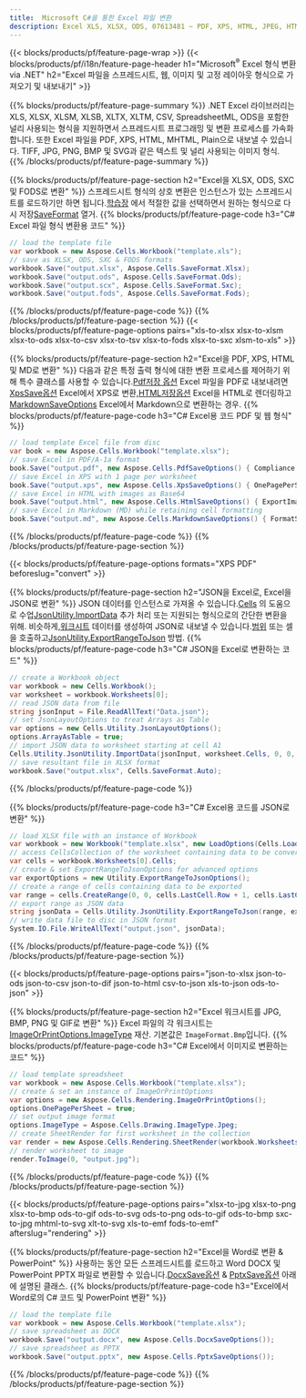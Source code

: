 ```yaml
---
title:  Microsoft C#을 통한 Excel 파일 변환
description: Excel XLS, XLSX, ODS, 07613481 ~ PDF, XPS, HTML, JPEG, HTML 및 C# 코드의 몇 줄을 가진 다른 많은 형식을 가진 많은 다른 형식을 가진 다른 많은 형식을 갖는다.
---
```

{{< blocks/products/pf/feature-page-wrap >}}
{{< blocks/products/pf/i18n/feature-page-header h1="Microsoft<sup>&reg;</sup> Excel 형식 변환 via .NET" h2="Excel 파일을 스프레드시트, 웹, 이미지 및 고정 레이아웃 형식으로 가져오기 및 내보내기" >}}

{{% blocks/products/pf/feature-page-summary %}}
.NET Excel 라이브러리는 XLS, XLSX, XLSM, XLSB, XLTX, XLTM, CSV, SpreadsheetML, ODS을 포함한 널리 사용되는 형식을 지원하면서 스프레드시트 프로그래밍 및 변환 프로세스를 가속화합니다. 또한 Excel 파일을 PDF, XPS, HTML, MHTML, Plain으로 내보낼 수 있습니다. TIFF, JPG, PNG, BMP 및 SVG과 같은 텍스트 및 널리 사용되는 이미지 형식.
{{% /blocks/products/pf/feature-page-summary %}}

{{% blocks/products/pf/feature-page-section h2="Excel을 XLSX, ODS, SXC 및 FODS로 변환" %}}
 스프레드시트 형식의 상호 변환은 인스턴스가 있는 스프레드시트를 로드하기만 하면 됩니다.[학습장](https://reference.aspose.com/cells/net/aspose.cells/workbook) 에서 적절한 값을 선택하면서 원하는 형식으로 다시 저장[SaveFormat](https://reference.aspose.com/cells/net/aspose.cells/saveformat) 열거.
{{% blocks/products/pf/feature-page-code h3="C# Excel 파일 형식 변환용 코드" %}}

```cs
// load the template file
var workbook = new Aspose.Cells.Workbook("template.xls");
// save as XLSX, ODS, SXC & FODS formats
workbook.Save("output.xlsx", Aspose.Cells.SaveFormat.Xlsx);
workbook.Save("output.ods", Aspose.Cells.SaveFormat.Ods);
workbook.Save("output.scx", Aspose.Cells.SaveFormat.Sxc);
workbook.Save("output.fods", Aspose.Cells.SaveFormat.Fods);
```
{{% /blocks/products/pf/feature-page-code %}}
{{% /blocks/products/pf/feature-page-section %}}
{{< blocks/products/pf/feature-page-options pairs="xls-to-xlsx xlsx-to-xlsm xlsx-to-ods xlsx-to-csv xlsx-to-tsv xlsx-to-fods xlsx-to-sxc xlsm-to-xls" >}}


{{% blocks/products/pf/feature-page-section h2="Excel을 PDF, XPS, HTML 및 MD로 변환" %}}
 다음과 같은 특정 출력 형식에 대한 변환 프로세스를 제어하기 위해 특수 클래스를 사용할 수 있습니다.[Pdf저장 옵션](https://reference.aspose.com/cells/net/aspose.cells/pdfsaveoptions) Excel 파일을 PDF로 내보내려면[XpsSave옵션](https://reference.aspose.com/cells/net/aspose.cells/xpssaveoptions) Excel에서 XPS로 변환,[HTML저장옵션](https://reference.aspose.com/cells/net/aspose.cells/htmlsaveoptions) Excel을 HTML로 렌더링하고[MarkdownSaveOptions](https://reference.aspose.com/cells/net/aspose.cells/markdownsaveoptions) Excel에서 Markdown으로 변환하는 경우.
{{% blocks/products/pf/feature-page-code h3="C# Excel용 코드 PDF 및 웹 형식" %}}

```cs
// load template Excel file from disc
var book = new Aspose.Cells.Workbook("template.xlsx");
// save Excel in PDF/A-1a format
book.Save("output.pdf", new Aspose.Cells.PdfSaveOptions() { Compliance = PdfComplianceVersion.PdfA1a });
// save Excel in XPS with 1 page per worksheet
book.Save("output.xps", new Aspose.Cells.XpsSaveOptions() { OnePagePerSheet = true });
// save Excel in HTML with images as Base64
book.Save("output.html", new Aspose.Cells.HtmlSaveOptions() { ExportImagesAsBase64 = true });
// save Excel in Markdown (MD) while retaining cell formatting
book.Save("output.md", new Aspose.Cells.MarkdownSaveOptions() { FormatStrategy = Cells.CellValueFormatStrategy.CellStyle });
```
{{% /blocks/products/pf/feature-page-code %}}
{{% /blocks/products/pf/feature-page-section %}}

{{< blocks/products/pf/feature-page-options formats="XPS PDF" beforeslug="convert" >}}

{{% blocks/products/pf/feature-page-section h2="JSON을 Excel로, Excel을 JSON로 변환" %}}
 JSON 데이터를 인스턴스로 가져올 수 있습니다.[Cells](https://reference.aspose.com/cells/net/aspose.cells/cells) 의 도움으로 수업[JsonUtility.ImportData](https://reference.aspose.com/cells/net/aspose.cells.utility/jsonutility/methods/importdata) 추가 처리 또는 지원되는 형식으로의 간단한 변환을 위해. 비슷하게,[워크시트](https://reference.aspose.com/cells/net/aspose.cells/worksheet) 데이터를 생성하여 JSON로 내보낼 수 있습니다.[범위](https://reference.aspose.com/cells/net/aspose.cells/range) 또는 셀을 호출하고[JsonUtility.ExportRangeToJson](https://reference.aspose.com/cells/net/aspose.cells.utility/jsonutility/methods/exportrangetojson) 방법.
{{% blocks/products/pf/feature-page-code h3="C# JSON을 Excel로 변환하는 코드" %}}
```cs
// create a Workbook object
var workbook = new Cells.Workbook();
var worksheet = workbook.Worksheets[0];
// read JSON data from file
string jsonInput = File.ReadAllText("Data.json");
// set JsonLayoutOptions to treat Arrays as Table
var options = new Cells.Utility.JsonLayoutOptions();
options.ArrayAsTable = true;
// import JSON data to worksheet starting at cell A1
Cells.Utility.JsonUtility.ImportData(jsonInput, worksheet.Cells, 0, 0, options);
// save resultant file in XLSX format
workbook.Save("output.xlsx", Cells.SaveFormat.Auto); 
```
{{% /blocks/products/pf/feature-page-code %}}

{{% blocks/products/pf/feature-page-code h3="C# Excel용 코드를 JSON로 변환" %}}
```cs
// load XLSX file with an instance of Workbook
var workbook = new Workbook("template.xlsx", new LoadOptions(Cells.LoadFormat.Auto));
// access CellsCollection of the worksheet containing data to be converted
var cells = workbook.Worksheets[0].Cells;
// create & set ExportRangeToJsonOptions for advanced options
var exportOptions = new Utility.ExportRangeToJsonOptions();
// create a range of cells containing data to be exported
var range = cells.CreateRange(0, 0, cells.LastCell.Row + 1, cells.LastCell.Column + 1);
// export range as JSON data
string jsonData = Cells.Utility.JsonUtility.ExportRangeToJson(range, exportOptions);
// write data file to disc in JSON format
System.IO.File.WriteAllText("output.json", jsonData); 
```
{{% /blocks/products/pf/feature-page-code %}}
{{% /blocks/products/pf/feature-page-section %}}

{{< blocks/products/pf/feature-page-options pairs="json-to-xlsx json-to-ods json-to-csv json-to-dif json-to-html csv-to-json xls-to-json ods-to-json" >}}

{{% blocks/products/pf/feature-page-section h2="Excel 워크시트를 JPG, BMP, PNG 및 GIF로 변환" %}}
 Excel 파일의 각 워크시트는[ImageOrPrintOptions.ImageType](https://reference.aspose.com/cells/net/aspose.cells.rendering/imageorprintoptions/properties/imagetype) 재산. 기본값은 `ImageFormat.Bmp`입니다.
{{% blocks/products/pf/feature-page-code h3="C# Excel에서 이미지로 변환하는 코드" %}}
```cs
// load template spreadsheet
var workbook = new Aspose.Cells.Workbook("template.xlsx");
// create & set an instance of ImageOrPrintOptions
var options = new Aspose.Cells.Rendering.ImageOrPrintOptions();
options.OnePagePerSheet = true;
// set output image format
options.ImageType = Aspose.Cells.Drawing.ImageType.Jpeg;
// create SheetRender for first worksheet in the collection
var render = new Aspose.Cells.Rendering.SheetRender(workbook.Worksheets[0], options);
// render worksheet to image
render.ToImage(0, "output.jpg");
```
{{% /blocks/products/pf/feature-page-code %}}
{{% /blocks/products/pf/feature-page-section %}}

{{< blocks/products/pf/feature-page-options pairs="xlsx-to-jpg xlsx-to-png xlsx-to-bmp ods-to-gif ods-to-svg ods-to-png ods-to-gif ods-to-bmp sxc-to-jpg mhtml-to-svg xlt-to-svg xls-to-emf fods-to-emf" afterslug="rendering" >}}

{{% blocks/products/pf/feature-page-section h2="Excel을 Word로 변환 & PowerPoint" %}}
 사용하는 동안 모든 스프레드시트를 로드하고 Word DOCX 및 PowerPoint PPTX 파일로 변환할 수 있습니다.[DocxSave옵션](https://reference.aspose.com/cells/net/aspose.cells/docxsaveoptions) & [PptxSave옵션](https://reference.aspose.com/cells/net/aspose.cells/pptxsaveoptions) 아래에 설명된 클래스.
{{% blocks/products/pf/feature-page-code h3="Excel에서 Word로의 C# 코드 및 PowerPoint 변환" %}}
```cs
// load the template file
var workbook = new Aspose.Cells.Workbook("template.xlsx");
// save spreadsheet as DOCX
workbook.Save("output.docx", new Aspose.Cells.DocxSaveOptions());
// save spreadsheet as PPTX
workbook.Save("output.pptx", new Aspose.Cells.PptxSaveOptions());
```
{{% /blocks/products/pf/feature-page-code %}}
{{% /blocks/products/pf/feature-page-section %}}
